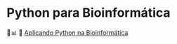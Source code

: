 # Python para Bioinformática
:snake::bar_chart: :microscope: <u> Aplicando Python na Bioinformática </u> 
